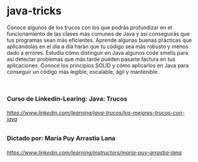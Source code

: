 # java-tricks

Conoce algunos de los trucos con los que podrás profundizar en el funcionamiento de las clases más comunes de Java y así conseguirás que tus programas sean más eficientes. Aprende algunas buenas prácticas que aplicándolas en el día a día harán que tu código sea más robusto y menos dado a errores. Estudia cómo distinguir en Java algunos code smells para así detectar problemas que más tarde pueden pasarte factura en tus aplicaciones. Conoce los principios SOLID y cómo aplicarlos en Java para conseguir un código más legible, escalable, ágil y mantenible.

<br>

### Curso de Linkedin-Learing: Java: Trucos
###### https://www.linkedin.com/learning/java-trucos/los-mejores-trucos-con-java


### Dictado por: María Puy Arrastia Lana 
###### https://www.linkedin.com/learning/instructors/maria-puy-arrastia-lana